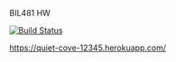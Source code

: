 BIL481 HW

[![Build Status](https://app.travis-ci.com/ErenOzkan3/BIL481-HW.svg?token=rSBL5YGz1rwFWstiXQxp&branch=main)](https://app.travis-ci.com/ErenOzkan3/BIL481-HW)

https://quiet-cove-12345.herokuapp.com/
